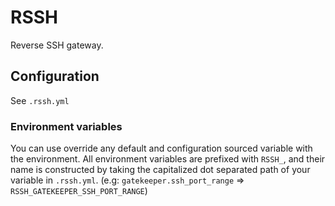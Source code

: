 # RSSH

Reverse SSH gateway.

## Configuration

See `.rssh.yml`

### Environment variables

You can use override any default and configuration sourced variable with the environment.
All environment variables are prefixed with `RSSH_`, and their name is constructed by taking
the capitalized dot separated path of your variable in `.rssh.yml`.
(e.g: `gatekeeper.ssh_port_range` => `RSSH_GATEKEEPER_SSH_PORT_RANGE`)

